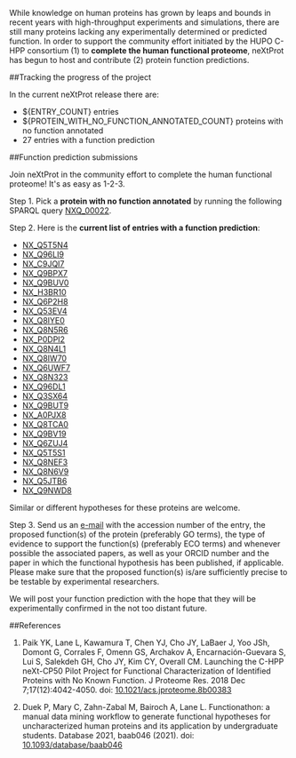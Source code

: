 While knowledge on human proteins has grown by leaps and bounds in recent years with high-throughput experiments and simulations, there are still many proteins lacking any experimentally determined or predicted function. In order to support the community effort initiated by the HUPO C-HPP consortium (1) to **complete the human functional proteome**, neXtProt has begun to host and contribute (2) protein function predictions. 

##Tracking the progress of the project

In the current neXtProt release there are:

* ${ENTRY_COUNT} entries
* ${PROTEIN_WITH_NO_FUNCTION_ANNOTATED_COUNT} proteins with no function annotated
* 27 entries with a function prediction

##Function prediction submissions

Join neXtProt in the community effort to complete the human functional proteome! It's as easy as 1-2-3.

Step 1. Pick a **protein with no function annotated** by running the following SPARQL query [NXQ\_00022](https://www.nextprot.org/proteins/search?mode=advanced&queryId=NXQ_00022).

Step 2. Here is the **current list of entries with a function prediction**:

* [NX\_Q5T5N4](../entry/NX_Q5T5N4/function-predictions)
* [NX\_Q96LI9](../entry/NX_Q96LI9/function-predictions)
* [NX\_C9JQI7](../entry/NX_C9JQI7/function-predictions)
* [NX\_Q9BPX7](../entry/NX_Q9BPX7/function-predictions)
* [NX\_Q9BUV0](../entry/NX_Q9BUV0/function-predictions)
* [NX\_H3BR10](../entry/NX_H3BR10/function-predictions)
* [NX\_Q6P2H8](../entry/NX_Q6P2H8/function-predictions)
* [NX\_Q53EV4](../entry/NX_Q53EV4/function-predictions)
* [NX\_Q8IYE0](../entry/NX_Q8IYE0/function-predictions)
* [NX\_Q8N5R6](../entry/NX_Q8N5R6/function-predictions)
* [NX\_P0DPI2](../entry/NX_P0DPI2/function-predictions)
* [NX\_Q8N4L1](../entry/NX_Q8N4L1/function-predictions)
* [NX\_Q8IW70](../entry/NX_Q8IW70/function-predictions)
* [NX\_Q6UWF7](../entry/NX_Q6UWF7/function-predictions)
* [NX\_Q8N323](../entry/NX_Q8N323/function-predictions)
* [NX\_Q96DL1](../entry/NX_Q96DL1/function-predictions)
* [NX\_Q3SX64](../entry/NX_Q3SX64/function-predictions)
* [NX\_Q9BUT9](../entry/NX_Q9BUT9/function-predictions)
* [NX\_A0PJX8](../entry/NX_A0PJX8/function-predictions)
* [NX\_Q8TCA0](../entry/NX_Q8TCA0/function-predictions)
* [NX\_Q9BV19](../entry/NX_Q9BV19/function-predictions)
* [NX\_Q6ZUJ4](../entry/NX_Q6ZUJ4/function-predictions)
* [NX\_Q5T5S1](../entry/NX_Q5T5S1/function-predictions)
* [NX\_Q8NEF3](../entry/NX_Q8NEF3/function-predictions)
* [NX\_Q8N6V9](../entry/NX_Q8N6V9/function-predictions)
* [NX\_Q5JTB6](../entry/NX_Q5JTB6/function-predictions)
* [NX\_Q9NWD8](../entry/NX_Q9NWD8/function-predictions)

Similar or different hypotheses for these proteins are welcome.

Step 3. Send us an [e-mail](mailto:support@nextprot.org) with the accession number of the entry, the proposed function(s) of the protein (preferably GO terms), the type of evidence to support the function(s) (preferably ECO terms) and whenever possible the associated papers, as well as your ORCID number and the paper in which the functional hypothesis has been published, if applicable. Please make sure that the proposed function(s) is/are sufficiently precise to be testable by experimental researchers.

We will post your function prediction with the hope that they will be experimentally confirmed in the not too distant future.

##References

1. Paik YK, Lane L, Kawamura T, Chen YJ, Cho JY, LaBaer J, Yoo JSh, Domont G, Corrales F, Omenn GS, Archakov A, Encarnación-Guevara S, Lui S, Salekdeh GH, Cho JY, Kim CY, Overall CM. Launching the C-HPP neXt-CP50 Pilot Project for Functional Characterization of Identified Proteins with No Known Function. J Proteome Res. 2018 Dec 7;17(12):4042-4050. doi: [10.1021/acs.jproteome.8b00383](https://doi.org/10.1021/acs.jproteome.8b00383) 

2. Duek P, Mary C, Zahn-Zabal M, Bairoch A, Lane L. Functionathon: a manual data mining workflow to generate functional hypotheses for uncharacterized human proteins and its application by undergraduate students. Database 2021, baab046 (2021). doi: [10.1093/database/baab046](https://doi.org/10.1093/database/baab046) 
